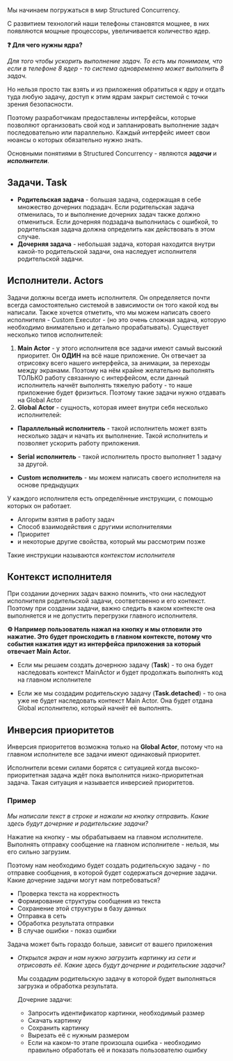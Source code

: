 
Мы начинаем погружаться в мир Structured Concurrency. 

С развитием технологий наши телефоны становятся мощнее, в них появляются мощные процессоры, увеличивается количество ядер. 

**❓ Для чего нужны ядра?**

*Для того чтобы ускорить выполнение задач. То есть мы понимаем, что если в телефоне 8 ядер - то система одновременно может выполнить 8 задач.*

Но нельзя просто так взять и из приложения обратиться к ядру и отдать туда любую задачу,  доступ к этим ядрам закрыт системой с точки зрения безопасности. 

Поэтому разработчикам предоставлены интерфейсы, которые позволяют организовать свой код и запланировать выполнение задач последовательно или параллельно.  Каждый интерфейс имеет свои нюансы о которых обязательно нужно знать.

Основными понятиями в Structured Concurrency - являются ***задачи*** и ***исполнители***.

## Задачи. Task
- **Родительская задача** - большая задача, содержащая в себе множество дочерних подзадач.  Если родительская задача отменилась, то и выполнение дочерних задач также должно отмениться.  Если дочерняя подзадача выполнилась с ошибкой, то родительская задача должна определить как действовать в этом случае.
- **Дочерняя задача** - небольшая задача, которая находится внутри какой-то родительской задачи, она наследует исполнителя родительской задачи.
## Исполнители.  Actors
Задачи должны всегда иметь исполнителя. Он определяется почти всегда самостоятельно системой в зависимости он того какой код вы написали. Также хочется отметить,  что мы можем написать своего исполнителя - Custom Executor -  (но это очень сложная задача, которую необходимо внимательно и детально прорабатывать). Существует несколько типов исполнителей:

1. **Main Actor** - у этого исполнителя все задачи имеют самый высокий приоритет.  Он **ОДИН** на всё наше приложение. Он отвечает за отрисовку всего нашего интерфейса, за анимации, за переходы между экранами. Поэтому на нём крайне желательно выполнять ТОЛЬКО работу связанную с интерфейсом, если данный исполнитель начнёт выполнять тяжелую работу - то наше приложение будет фризиться.  Поэтому такие задачи нужно отдавать на Global Actor
2. **Global Actor** - сущность, которая имеет внутри себя несколько исполнителей:

-  **Параллельный исполнитель** - такой исполнитель может взять несколько задач и   начать их выполнение. Такой исполнитель и позволяет ускорить работу приложения.

-  **Serial** **исполнитель** - такой исполнитель просто выполняет 1 задачу за другой.

- **Custom** **исполнитель** - мы можем написать своего исполнителя  на основе предыдущих

У каждого исполнителя есть определённые инструкции, с помощью которых он работает.

- Алгоритм взятия в работу задач
- Способ взаимодействия с другими исполнителями
- Приоритет
- и некоторые другие свойства, который мы рассмотрим позже

Такие инструкции называются *контекстом исполнителя*

## Контекст исполнителя

При создании дочерних задач важно помнить, что они наследуют исполнителя родительской задачи, соответсвенно и его контекст. Поэтому при создании задачи, важно следить в каком контексте она выполняется и не допустить перегрузки главного исполнителя.

**⚙ Например пользователь нажал на кнопку и мы отловили это нажатие. Это будет происходить в главном контексте, потому что события нажатия идут из интерфейса приложения за который отвечает Main Actor.** 

- Если мы решаем создать дочернюю задачу (**Task**) - то она будет наследовать контекст MainActor и будет продолжать выполнять код на главном исполнителе

- Если же мы создадим родительскую задачу (**Task.detached**) - то она уже не будет наследовать контекст Main Actor. Она будет отдана Global исполнителю, который начнёт её выполнять.
## Инверсия приоритетов

Инверсия приоритетов возможна только на **Global Actor**, потому что на главном исполнителе все задачи имеют одинаковый приоритет.

Исполнители всеми силами борятся с ситуацией когда высоко-приоритетная задача ждёт пока выполнится низко-приоритетная задача. Такая ситуация и называется инверсией приоритетов.

### Пример
*Мы написали текст в строке и нажали на кнопку отправить. Какие здесь будут дочерние и родительские задачи?*

Нажатие на кнопку - мы обрабатываем на главном исполнителе. Выполнять отправку сообщение на главном исполнителе - нельзя, мы его сильно загрузим. 

Поэтому нам необходимо будет создать родительскую задачу - по отправке сообщения, в которой будет содержаться дочерние задачи. Какие дочерние задачи могут нам потребоваться?

- Проверка текста на корректность
- Формирование структуры сообщения из текста
- Сохранение этой структуры в базу данных
- Отправка в сеть
- Обработка результата отправки
- В случае ошибки - показ ошибки

Задача может быть гораздо больше, зависит от вашего приложения

- *Открылся экран и нам нужно загрузить картинку из сети и отрисовать её.* *Какие здесь будут дочерние и родительские задачи?*
    
    Мы создадим родительскую задачу в которой будет выполняться загрузка и обработка результата. 
    
    Дочерние задачи:
    
    - Запросить идентификатор картинки, необходимый размер
    - Скачать картинку
    - Сохранить картинку
    - Вырезать её с нужным размером
    - Если на каком-то этапе произошла ошибка - необходимо правильно обработать её и показать пользователю ошибку